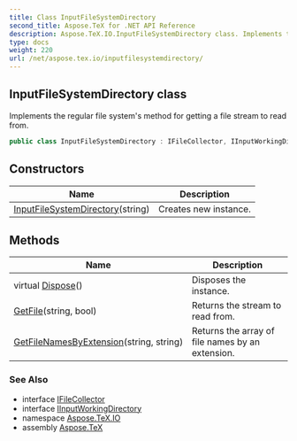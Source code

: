 ```yaml
---
title: Class InputFileSystemDirectory
second_title: Aspose.TeX for .NET API Reference
description: Aspose.TeX.IO.InputFileSystemDirectory class. Implements the regular file systems method for getting a file stream to read from
type: docs
weight: 220
url: /net/aspose.tex.io/inputfilesystemdirectory/
---
```

## InputFileSystemDirectory class

Implements the regular file system's method for getting a file stream to read from.

```csharp
public class InputFileSystemDirectory : IFileCollector, IInputWorkingDirectory
```

## Constructors

| Name | Description |
| --- | --- |
| [InputFileSystemDirectory](inputfilesystemdirectory/)(string) | Creates new instance. |

## Methods

| Name | Description |
| --- | --- |
| virtual [Dispose](../../aspose.tex.io/inputfilesystemdirectory/dispose/)() | Disposes the instance. |
| [GetFile](../../aspose.tex.io/inputfilesystemdirectory/getfile/)(string, bool) | Returns the stream to read from. |
| [GetFileNamesByExtension](../../aspose.tex.io/inputfilesystemdirectory/getfilenamesbyextension/)(string, string) | Returns the array of file names by an extension. |

### See Also

* interface [IFileCollector](../ifilecollector/)
* interface [IInputWorkingDirectory](../iinputworkingdirectory/)
* namespace [Aspose.TeX.IO](../../aspose.tex.io/)
* assembly [Aspose.TeX](../../)


